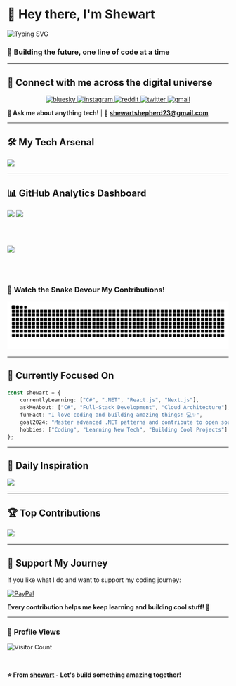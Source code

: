 # 🚀 Hey there, I'm **Shewart** 

<img src="https://readme-typing-svg.herokuapp.com?font=Fira+Code&weight=600&size=28&pause=1000&color=00D9FF&center=true&vCenter=true&width=600&lines=Full-Stack+Developer+%F0%9F%92%BB;C%23+%26+.NET+Enthusiast+%E2%9A%A1;React+%26+Next.js+Explorer+%F0%9F%8C%9F;Always+Learning+%F0%9F%93%88" alt="Typing SVG" />

<br>

### 🎯 **Building the future, one line of code at a time**

---

## 🌟 **Connect with me across the digital universe**

<p align="center">
  <a href="https://bsky.app/profile/shewartdotdev.bsky.social">
    <img src="https://skillicons.dev/icons?i=bluesky" height="40" alt="bluesky" />
  </a>
  <a href="https://instagram.com/shewart_203">
    <img src="https://skillicons.dev/icons?i=instagram" height="40" alt="instagram" />
  </a>
  <a href="https://reddit.com/user/@shewart_203">
    <img src="https://skillicons.dev/icons?i=reddit" height="40" alt="reddit" />
  </a>
  <a href="https://x.com/@shewartdotdev">
    <img src="https://skillicons.dev/icons?i=twitter" height="40" alt="twitter" />
  </a>
  <a href="mailto:shewartshepherd23@gmail.com">
    <img src="https://skillicons.dev/icons?i=gmail" height="40" alt="gmail" />
  </a>
</p>

**💬 Ask me about anything tech!** | **📧 shewartshepherd23@gmail.com**

---

## 🛠️ **My Tech Arsenal**

<img src="https://skillicons.dev/icons?i=cs,dotnet,ts,js,python,java,react,nextjs,html,css,bootstrap,tailwind,nodejs,express,fastapi,blazor,azure,vercel,docker,githubactions,sqlserver,mongodb,mysql,redis,sqlite,supabase,tensorflow,pytorch,sklearn,keras,numpy,pandas,figma,blender,unity,postman,git,github,vscode,powershell,raspberrypi&perline=10" />

---

## 📊 **GitHub Analytics Dashboard**

<img width="400" src="https://github-readme-stats.vercel.app/api?username=shewart&show_icons=true&theme=tokyonight&hide_border=true&bg_color=0D1117&title_color=00D9FF&icon_color=00D9FF&text_color=FFFFFF" />
<img width="400" src="https://github-readme-streak-stats.herokuapp.com/?user=shewart&theme=tokyonight&hide_border=true&background=0D1117&stroke=00D9FF&ring=00D9FF&fire=00D9FF&currStreakLabel=00D9FF" />

<br><br>

<img width="350" src="https://github-readme-stats.vercel.app/api/top-langs/?username=shewart&layout=compact&theme=tokyonight&hide_border=true&bg_color=0D1117&title_color=00D9FF&text_color=FFFFFF" />

<br><br>

### 🐍 **Watch the Snake Devour My Contributions!**
<picture>
  <source media="(prefers-color-scheme: dark)" srcset="https://raw.githubusercontent.com/shewart/shewart/output/github-contribution-grid-snake-dark.svg">
  <source media="(prefers-color-scheme: light)" srcset="https://raw.githubusercontent.com/shewart/shewart/output/github-contribution-grid-snake.svg">
  <img alt="github contribution grid snake animation" src="https://raw.githubusercontent.com/shewart/shewart/output/github-contribution-grid-snake.svg">
</picture>

---

## 🎯 **Currently Focused On**

```typescript
const shewart = {
    currentlyLearning: ["C#", ".NET", "React.js", "Next.js"],
    askMeAbout: ["C#", "Full-Stack Development", "Cloud Architecture"],
    funFact: "I love coding and building amazing things! 💻✨",
    goal2024: "Master advanced .NET patterns and contribute to open source",
    hobbies: ["Coding", "Learning New Tech", "Building Cool Projects"]
};
```

---

## 💭 **Daily Inspiration**

<img src="https://quotes-github-readme.vercel.app/api?type=horizontal&theme=tokyonight&border=true" />

---

## 🏆 **Top Contributions**

<img src="https://github-contributor-stats.vercel.app/api?username=shewart&limit=5&theme=tokyonight&combine_all_yearly_contributions=true&hide_border=true" />

---

## 💝 **Support My Journey**

If you like what I do and want to support my coding journey:

[![PayPal](https://img.shields.io/badge/PayPal-00457C?style=for-the-badge&logo=paypal&logoColor=white)](https://paypal.me/shewart)

**Every contribution helps me keep learning and building cool stuff! 🙏**

---

### 👀 **Profile Views**
![Visitor Count](https://visitcount.itsvg.in/api?id=shewart&label=Profile%20Views&color=0&icon=5&pretty=true)

<br>

**⭐ From [shewart](https://github.com/shewart) - Let's build something amazing together!**
